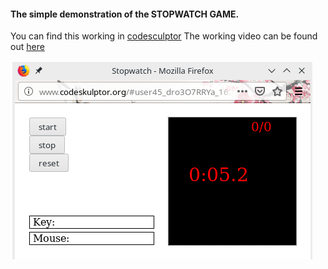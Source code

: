 #### The simple demonstration of the STOPWATCH GAME.
You can find this working in [codesculptor](http://www.codeskulptor.org/#user45_dro3O7RRYa_16.py)
The working video can be found out [here](https://www.youtube.com/watch?v=krr5AYbTNkQ&t=1s)

![THE STOPWATCH GAME](stopwatch_game.png)



